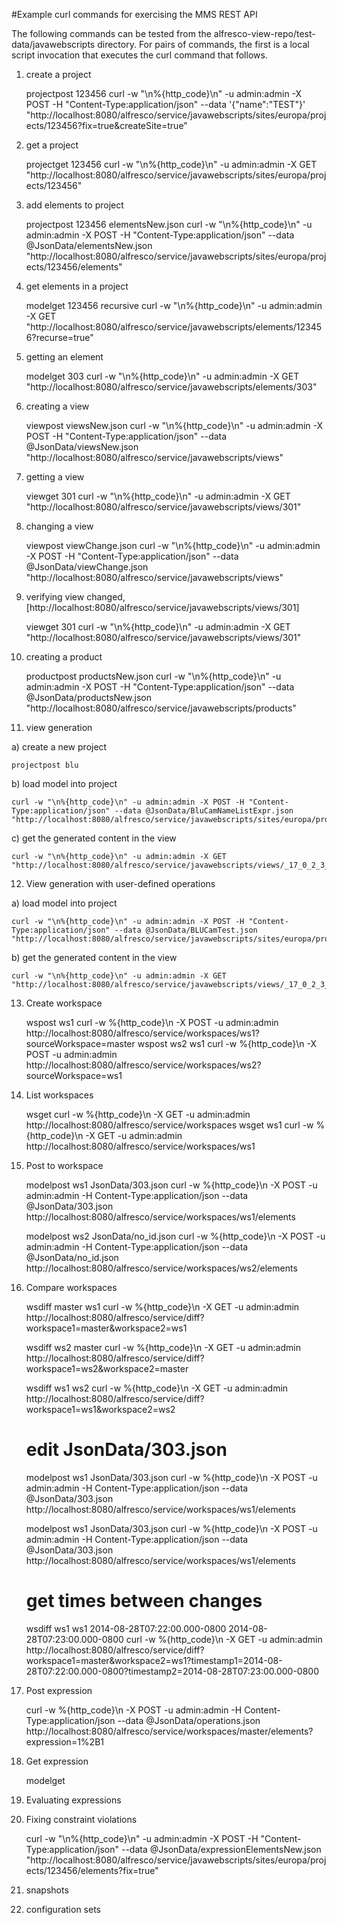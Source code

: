 #Example curl commands for exercising the MMS REST API

The following commands can be tested from the alfresco-view-repo/test-data/javawebscripts directory.  For pairs of commands, the first is a local script invocation that executes the curl command that follows. 

1) create a project

    projectpost 123456
    curl -w "\n%{http_code}\n" -u admin:admin -X POST -H "Content-Type:application/json" --data '{"name":"TEST"}' "http://localhost:8080/alfresco/service/javawebscripts/sites/europa/projects/123456?fix=true&createSite=true"
    
2) get a project

    projectget 123456
    curl -w "\n%{http_code}\n" -u admin:admin -X GET "http://localhost:8080/alfresco/service/javawebscripts/sites/europa/projects/123456"
    
3) add elements to project

    projectpost 123456 elementsNew.json
    curl -w "\n%{http_code}\n" -u admin:admin -X POST -H "Content-Type:application/json" --data @JsonData/elementsNew.json "http://localhost:8080/alfresco/service/javawebscripts/sites/europa/projects/123456/elements"

4) get elements in a project

    modelget 123456 recursive
    curl -w "\n%{http_code}\n" -u admin:admin -X GET "http://localhost:8080/alfresco/service/javawebscripts/elements/123456?recurse=true"

5) getting an element

    modelget 303
    curl -w "\n%{http_code}\n" -u admin:admin -X GET "http://localhost:8080/alfresco/service/javawebscripts/elements/303"

6) creating a view

    viewpost viewsNew.json
    curl -w "\n%{http_code}\n" -u admin:admin -X POST -H "Content-Type:application/json" --data @JsonData/viewsNew.json "http://localhost:8080/alfresco/service/javawebscripts/views"

7) getting a view

    viewget 301
    curl -w "\n%{http_code}\n" -u admin:admin -X GET "http://localhost:8080/alfresco/service/javawebscripts/views/301"

8) changing a view

    viewpost viewChange.json
    curl -w "\n%{http_code}\n" -u admin:admin -X POST -H "Content-Type:application/json" --data @JsonData/viewChange.json "http://localhost:8080/alfresco/service/javawebscripts/views"

9) verifying view changed, [http://localhost:8080/alfresco/service/javawebscripts/views/301]

    viewget 301
    curl -w "\n%{http_code}\n" -u admin:admin -X GET "http://localhost:8080/alfresco/service/javawebscripts/views/301"
    
10) creating a product

    productpost productsNew.json
    curl -w "\n%{http_code}\n" -u admin:admin -X POST -H "Content-Type:application/json" --data @JsonData/productsNew.json "http://localhost:8080/alfresco/service/javawebscripts/products"

11) view generation

  a) create a new project
  
    projectpost blu

  b) load model into project
  
    curl -w "\n%{http_code}\n" -u admin:admin -X POST -H "Content-Type:application/json" --data @JsonData/BluCamNameListExpr.json "http://localhost:8080/alfresco/service/javawebscripts/sites/europa/projects/blu/elements"

  c) get the generated content in the view

    curl -w "\n%{http_code}\n" -u admin:admin -X GET "http://localhost:8080/alfresco/service/javawebscripts/views/_17_0_2_3_e610336_1394148311476_17302_29388"


12) View generation with user-defined operations 

  a) load model into project

    curl -w "\n%{http_code}\n" -u admin:admin -X POST -H "Content-Type:application/json" --data @JsonData/BLUCamTest.json "http://localhost:8080/alfresco/service/javawebscripts/sites/europa/projects/blu/elements"

  b) get the generated content in the view

    curl -w "\n%{http_code}\n" -u admin:admin -X GET "http://localhost:8080/alfresco/service/javawebscripts/views/_17_0_2_3_e610336_1394148233838_91795_29332"
 
13) Create workspace

    wspost ws1
    curl -w %{http_code}\n -X POST -u admin:admin http://localhost:8080/alfresco/service/workspaces/ws1?sourceWorkspace=master
    wspost ws2 ws1
    curl -w %{http_code}\n -X POST -u admin:admin http://localhost:8080/alfresco/service/workspaces/ws2?sourceWorkspace=ws1

14) List workspaces

    wsget
    curl -w %{http_code}\n -X GET -u admin:admin http://localhost:8080/alfresco/service/workspaces
    wsget ws1
    curl -w %{http_code}\n -X GET -u admin:admin http://localhost:8080/alfresco/service/workspaces/ws1

15) Post to workspace

    modelpost ws1 JsonData/303.json
    curl -w %{http_code}\n -X POST -u admin:admin -H Content-Type:application/json --data @JsonData/303.json http://localhost:8080/alfresco/service/workspaces/ws1/elements
    
    modelpost ws2 JsonData/no_id.json
    curl -w %{http_code}\n -X POST -u admin:admin -H Content-Type:application/json --data @JsonData/no_id.json http://localhost:8080/alfresco/service/workspaces/ws2/elements

16) Compare workspaces

    wsdiff master ws1
    curl -w %{http_code}\n -X GET -u admin:admin http://localhost:8080/alfresco/service/diff?workspace1=master&workspace2=ws1

    wsdiff ws2 master
    curl -w %{http_code}\n -X GET -u admin:admin http://localhost:8080/alfresco/service/diff?workspace1=ws2&workspace2=master

    wsdiff ws1 ws2
    curl -w %{http_code}\n -X GET -u admin:admin http://localhost:8080/alfresco/service/diff?workspace1=ws1&workspace2=ws2

    # edit JsonData/303.json
    modelpost ws1 JsonData/303.json
    curl -w %{http_code}\n -X POST -u admin:admin -H Content-Type:application/json --data @JsonData/303.json http://localhost:8080/alfresco/service/workspaces/ws1/elements

    modelpost ws1 JsonData/303.json
    curl -w %{http_code}\n -X POST -u admin:admin -H Content-Type:application/json --data @JsonData/303.json http://localhost:8080/alfresco/service/workspaces/ws1/elements

    # get times between changes
    wsdiff ws1 ws1 2014-08-28T07:22:00.000-0800 2014-08-28T07:23:00.000-0800
    curl -w %{http_code}\n -X GET -u admin:admin http://localhost:8080/alfresco/service/diff?workspace1=master&workspace2=ws1?timestamp1=2014-08-28T07:22:00.000-0800?timestamp2=2014-08-28T07:23:00.000-0800

17) Post expression

    curl -w %{http_code}\n -X POST -u admin:admin -H Content-Type:application/json --data @JsonData/operations.json http://localhost:8080/alfresco/service/workspaces/master/elements?expression=1%2B1

18) Get expression

    modelget <sysmlid of generated Expression> 

19) Evaluating expressions

    

11) Fixing constraint violations

    curl -w "\n%{http_code}\n" -u admin:admin -X POST -H "Content-Type:application/json" --data @JsonData/expressionElementsNew.json "http://localhost:8080/alfresco/service/javawebscripts/sites/europa/projects/123456/elements?fix=true"

12) snapshots

13) configuration sets

